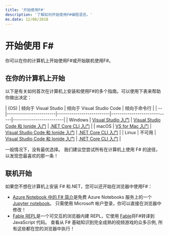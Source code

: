 ```yaml
---
title: '开始使用F#'
description: '了解如何开始使用F#编程语言。'
ms.date: 12/08/2018
---
```

# <a name="get-started-with-f"></a>开始使用 F\#

你可以在你的计算机上开始使用F#或开始联机使用F#。

## <a name="get-started-on-your-machine"></a>在你的计算机上开始

以下是有关如何首次在计算机上安装和使用F#的多个指南。可以使用下表来帮助你做出决定：

| (OS) | 倾向于 Visual Studio | 倾向于 Visual Studio Code | 倾向于命令行 |
| -- |------------------------|--------------------------|-----------------------------|-------------------------|
| Windows | [Visual Studio 入门](get-started-visual-studio.md) | [Visual Studio Code 和 Ionide 入门](get-started-vscode.md) | [.NET Core CLI 入门](get-started-command-line.md) |
| macOS | [VS for Mac 入门](get-started-with-visual-studio-for-mac.md) | [Visual Studio Code 和 Ionide 入门](get-started-vscode.md) | [.NET Core CLI 入门](get-started-command-line.md) |
| Linux | 不可用 | [Visual Studio Code 和 Ionide 入门](get-started-vscode.md) | [.NET Core CLI  入门](get-started-command-line.md) |

一般情况下，没有最优选择。 我们建议您尝试所有在计算机上使用 F# 的途径，以发现您最喜欢的那一条！

## <a name="get-started-online"></a>联机开始

如果您不想在计算机上安装 F# 和.NET，您可以还开始在浏览器中使用F#：

* [Azure Notebook 中的 F# 简介](https://notebooks.azure.com/Microsoft/projects/2018-Intro-FSharp/html/Introduction%20to%20FSharp.ipynb)是免费 Azure Notebooks 服务上的一个[Jupyter notebook](https://jupyter.org/)。 只需使用 Microsoft 帐户登录，你可以直接在浏览器中修改！
* [Fable REPL](https://fable.io/repl/)是一个可交互的浏览器内建 REPL，它使用 [Fable](https://fable.io/)将F#转译到 JavaScript 代码。 查看从 F# 基础知识到完全成熟的视频游戏的众多示例, 所有这些都在您的浏览器中执行！

